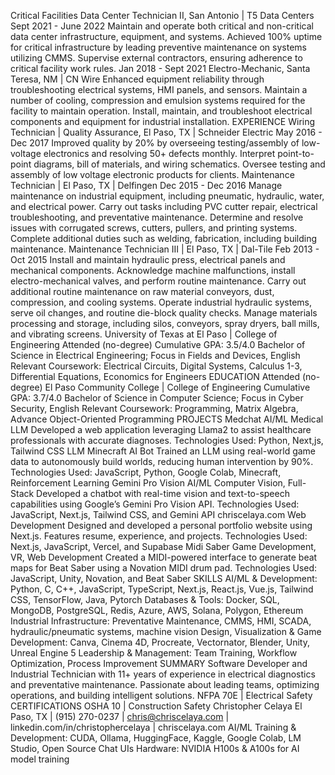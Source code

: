 Critical Facilities Data Center Technician II, San Antonio | T5 Data Centers
Sept 2021 - June 2022
Maintain and operate both critical and non-critical data center infrastructure, equipment, and systems.
Achieved 100% uptime for critical infrastructure by leading preventive maintenance on systems utilizing CMMS.
Supervise external contractors, ensuring adherence to critical facility work rules.
Jan 2018 - Sept 2021
Electro-Mechanic, Santa Teresa, NM | CN Wire
Enhanced equipment reliability through troubleshooting electrical systems, HMI panels, and sensors.
Maintain a number of cooling, compression and emulsion systems required for the facility to maintain operation.
Install, maintain, and troubleshoot electrical components and equipment for industrial installation.
EXPERIENCE
Wiring Technician | Quality Assurance, El Paso, TX | Schneider Electric
May 2016 - Dec 2017
Improved quality by 20% by overseeing testing/assembly of low-voltage electronics and resolving 50+ defects monthly.
Interpret point-to-point diagrams, bill of materials, and wiring schematics.
Oversee testing and assembly of low voltage electronic products for clients.
Maintenance Technician | El Paso, TX | Delfingen
Dec 2015 - Dec 2016
Manage maintenance on industrial equipment, including pneumatic, hydraulic, water, and electrical power.
Carry out tasks including PVC cutter repair, electrical troubleshooting, and preventative maintenance.
Determine and resolve issues with corrugated screws, cutters, pullers, and printing systems.
Complete additional duties such as welding, fabrication, including building maintenance.
Maintenance Technician III | El Paso, TX | Dal-Tile
Feb 2013 - Oct 2015
Install and maintain hydraulic press, electrical panels and mechanical components.
Acknowledge machine malfunctions, install electro-mechanical valves, and perform routine maintenance.
Carry out additional routine maintenance on raw material conveyors, dust, compression, and cooling systems.
Operate industrial hydraulic systems, serve oil changes, and routine die-block quality checks.
Manage materials processing and storage, including silos, conveyors, spray dryers, ball mills, and vibrating screens.
University of Texas at El Paso | College of Engineering
Attended (no-degree)
Cumulative GPA: 3.5/4.0
Bachelor of Science in Electrical Engineering; Focus in Fields and Devices, English
Relevant Coursework: Electrical Circuits, Digital Systems, Calculus 1-3, Differential Equations, Economics for Engineers
EDUCATION
Attended (no-degree)
El Paso Community College | College of Engineering
Cumulative GPA: 3.7/4.0
Bachelor of Science in Computer Science; Focus in Cyber Security, English
Relevant Coursework: Programming, Matrix Algebra, Advance Object-Oriented Programming
PROJECTS
Medchat
AI/ML Medical LLM
Developed a web application leveraging Llama2 to assist healthcare professionals with accurate diagnoses.
Technologies Used: Python, Next,js, Tailwind CSS
LLM
Minecraft AI Bot
Trained an LLM using real-world game data to autonomously build worlds, reducing human intervention by 90%.
Technologies Used: JavaScript, Python, Google Colab, Minecraft, Reinforcement Learning
Gemini Pro Vision
AI/ML Computer Vision, Full-Stack
Developed a chatbot with real-time vision and text-to-speech capabilities using Google’s Gemini Pro Vision API.
Technologies Used: JavaScript, Next.js, Tailwind CSS, and Gemini API
chriscelaya.com
Web Development
Designed and developed a personal portfolio website using Next.js. Features resume, experience, and projects.
Technologies Used: Next.js, JavaScript, Vercel, and Supabase
Midi Saber
Game Development, VR, Web Development
Created a MIDI-powered interface to generate beat maps for Beat Saber using a Novation MIDI drum pad.
Technologies Used: JavaScript, Unity, Novation, and Beat Saber
SKILLS
AI/ML & Development: Python, C, C++, JavaScript, TypeScript, Next.js, React.js, Vue.js, Tailwind CSS, TensorFlow, Java, Pytorch
Databases & Tools: Docker, SQL, MongoDB, PostgreSQL, Redis, Azure, AWS, Solana, Polygon, Ethereum
Industrial Infrastructure: Preventative Maintenance, CMMS, HMI, SCADA, hydraulic/pneumatic systems, machine vision
Design, Visualization & Game Development: Canva, Cinema 4D, Procreate, Vectornator, Blender, Unity, Unreal Engine 5
Leadership & Management: Team Training, Workflow Optimization, Process Improvement
SUMMARY
Software Developer and Industrial Technician with 11+ years of experience in electrical diagnostics and preventative maintenance. Passionate about leading teams, optimizing operations, and building intelligent solutions.
NFPA 70E | Electrical Safety
CERTIFICATIONS
OSHA 10 | Construction Safety
Christopher Celaya
El Paso, TX | (915) 270-0237 | chris@chriscelaya.com | linkedin.com/in/christophercelaya | chriscelaya.com
AI/ML Training & Development:  CUDA, Ollama, HuggingFace, Kaggle, Google Colab, LM Studio, Open Source Chat UIs
Hardware: NVIDIA H100s & A100s for AI model training